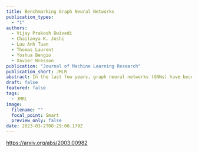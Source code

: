 ```yaml
---
title: Benchmarking Graph Neural Networks
publication_types:
  - "1"
authors:
  - Vijay Prakash Dwivedi
  - Chaitanya K. Joshi
  - Luu Anh Tuan
  - Thomas Laurent
  - Yoshua Bengio
  - Xavier Bresson
publication: "Journal of Machine Learning Research"
publication_short: JMLR
abstract: In the last few years, graph neural networks (GNNs) have become the standard toolkit for analyzing and learning from data on graphs. This emerging field has witnessed an extensive growth of promising techniques that have been applied with success to computer science, mathematics, biology, physics and chemistry. But for any successful field to become mainstream and reliable, benchmarks must be developed to quantify progress. This led us in March 2020 to release a benchmark framework that i) comprises of a diverse collection of mathematical and real-world graphs, ii) enables fair model comparison with the same parameter budget to identify key architectures, iii) has an open-source, easy-to-use and reproducible code infrastructure, and iv) is flexible for researchers to experiment with new theoretical ideas. As of December 2022, the GitHub repository has reached 2,000 stars and 380 forks, which demonstrates the utility of the proposed open-source framework through the wide usage by the GNN community. In this paper, we present an updated version of our benchmark with a concise presentation of the aforementioned framework characteristics, an additional medium-sized molecular dataset AQSOL, similar to the popular ZINC, but with a real-world measured chemical target, and discuss how this framework can be leveraged to explore new GNN designs and insights. As a proof of value of our benchmark, we study the case of graph positional encoding (PE) in GNNs, which was introduced with this benchmark and has since spurred interest of exploring more powerful PE for Transformers and GNNs in a robust experimental setting.
draft: false
featured: false
tags:
  - JMRL
image:
  filename: ""
  focal_point: Smart
  preview_only: false
date: 2023-03-2T08:29:00.179Z
---
```

https://arxiv.org/abs/2003.00982
